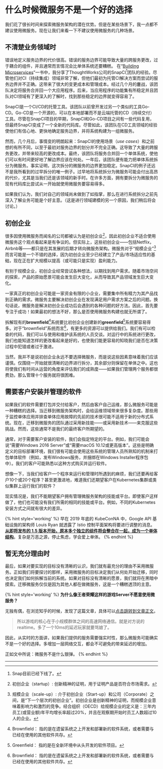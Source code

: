 # 什么时候微服务不是一个好的选择

我们花了很长时间来探索微服务架构的潜在优势。但是在某些场景下，我一点都不建议使用微服务。现在让我们来看一下不建议使用微服务的几种场景。

## 不清楚业务领域时
错误地定义服务边界的代价很高。错误的服务边界可能导致大量的跨服务更改，过于耦合的组件，并且通常而言情况会比单体系统还要糟糕。 在“[Building Microservices](https://www.amazon.com/Building-Microservices-Designing-Fine-Grained-Systems/dp/1491950358)”一书中，我分享了ThoughtWorks公司的SnapCI[^译注1]团队的经验。尽管他们对CI（持续集成）领域非常了解，但他们最初为托管CI解决方案而尝试的服务边界并不正确。这带来了很大的变更成本和管理成本。经过几个月的鏖战，该团队决定将服务合并回一个大应用程序。后来，当应用程序的功能集有所稳定并且团队对CI领域有了更深入的了解时，找到那些稳定的边界就变得容易了。

SnapCI是一个CI/CD的托管工具。该团队以前曾开发过另一个类似的工具Go-CD。Go-CD是一个开源的，可以在本地部署而不是云端托管的CD（持续交付）工具。尽管在SnapCI项目的早期，SnapCI和Go-CD项目之间有一些代码复用，但最终SnapCI变成了一个全新的代码库。尽管如此，该团队在CD工具领域的经验使他们有信心地、更快地确定服务边界，并将系统构建为一组微服务。

然而，几个月后，事情变的明朗起来：SnapCI的使用场景（*use cases*）和之前想的有所不同，以至于最初对服务边界的划分并不完全正确。这导致了大量的跨服务更改，并带来较高的更改成本。最终，该团队将服务合并回一个单体系统，使他们可以有时间更好地了解边界应该在何处。一年后，该团队便有能力把单体系统拆分为微服务。事实证明，这次拆分的微服务的边界更加稳定。SnapCI的例子还远不是我所看到的过早拆分的唯一例子。过早地将系统拆分为微服务可能会付出高昂的代价，尤其是当我们还是该领域的新手时。在许多方面，拥有要拆分为微服务的现有代码库比尝试从一开始就使用微服务要容易得多。

如果我们认为，我们对自己的领域尚未做到了如指掌，那么在进行系统拆分之前先深入了解业务可能是个好主意。（这是进行领域建模的另一个原因，我们稍后将会讨论。）

## 初创企业
很多因使用微服务而闻名的公司都被认为是初创企业[^译注2]，因此初创企业不适合使用微服务这个观点看起来是有争议的。但实际上，这些初创企业——包括Netflix，Airbnb等——都只是在其发展的后期才转向微服务架构。微服务对于“规模企业”[^译注3]而言可能是一个不错的选择，因为初创企业至少已经建立了产品/市场适应性的基础，现在正在扩大规模以提高（或可能只是实现）盈利能力。

有别于规模企业，初创企业经常尝试各种想法，以期找到用户需求。随着市场空间的探索，产品的原始愿景可能会发生巨大变化，从而导致其产品领域发生巨大变化。

一家真正的初创企业可能是一家资金有限的小企业，需要集中所有精力为其产品找到正确的需求。微服务主要解决初创企业在发现满足用户需求方案之后的问题。换句话说，微服务是解决初创企业成功后会遇到的各种问题的好方法。因此，首先要专注于成功！如果最初的想法不好，那么是否使用微服务构建也就无所谓了。

拆解现有的**brownfield**[^译注4]系统要比初创企业创建新的**greenfield**[^译注5]系统要容易得多。对于“brownfield”系统而言[^译注4]，有更多的资源可以提供给我们。我们有可以检查的代码，我们可以与使用和维护该系统的人员交谈。对运行中的系统进行更改，我们也能知道怎样的更改看起来是好的，也使我们能更容易的知晓我们是否在决策过程中犯错或者过于激进。

当然，我并不是说初创企业永远不要选择微服务，而是说这些因素意味着我们应该谨慎。仅围绕一开始就很清晰的边界进行拆分，其余部分则保留在单体之中。这也将使我们有时间从运营的角度来评估我们的成熟度——如果我们管理两个服务都很费劲，那么管理十个服务就将很困难。

## 需要客户安装并管理的软件
如果我们的软件需要打包并交付给客户，然后由客户自己运维，那么微服务可能是一种糟糕的选择。当迁移到微服务架构时，会给运维领域带来很多复杂度。那些用于监控单体应用并排查单体应用故障的先前的技术很可能不适用于新的分布式系统。现在，迁移到微服务的团队通过采用新技能——或采用新技术——来克服这些挑战。然而，这些通常不是我们的最终客户所期望的。

通常，对于需要客户安装的软件，我们会指定特定的平台。例如，我们可能会说“需要Windows 2016 Server”或“需要macOS 10.12或更高版本”。这些是明确定义的目标部署环境，我们很有可能会使用这些系统的管理人员所熟知的机制来打包单体软件（例如，发布Windows服务，并捆绑在Windows Installer程序包中）。我们的客户可能熟悉以这种方式购买并运行软件。

想像一下，当我们给客户一个程序来运行和管理时所遇到的麻烦，我们还要再给客户10个或20个程序？甚至更激进地，难道我们还期望客户在Kubernetes集群或类似集群上运行我们的软件？

现实情况是，我们不能期望客户拥有管理微服务架构的技能或平台。即使客户这样做了，他们也可能没有我们所需的相同的技能或平台。例如，不同的Kubernetes安装方式之间就有很大的差异。

{% hint style='working' %}
早在 2019 年底的 KubeConNA 中，Google API 基础设施的架构师 Louis Ryan 就透露了 Istio 控制平面架构将要进行调整的消息。[**从即将发布的 1.5 版本开始，原本多个独立的组件将会整合在一起，成为一个单体结构**](https://istio.io/latest/news/releases/1.5.x/announcing-1.5/)。复杂是万恶之源，停止焦虑，学会爱上单体。
{% endhint %}

## 暂无充分理由时
最后，如果对要实现的目标没有清晰的认识，我们就有最充分的理由不采用微服务。正如我们将要探讨的那样，采用微服务的目标决定我们从何处开始迁移，同时也决定我们如何拆解当前的系统。如果对目标没有清晰的愿景，我们就将在黑暗中摸索。迁移微服务仅仅是因为其他人都在做微服务，这是一个糟糕透顶的主意。

{% hint style='working' %}
**为什么像王者荣耀这样的游戏Server不愿意使用微服务？**

无独有偶，在浏览知乎的时候，发现了这篇文章，具体可以[点击跳转到文章正文](https://zhuanlan.zhihu.com/p/150857166)。

> 所以游戏的核心在于小规模群体之间的高速网络通信。就是对方说的realtime。多了一个10ms的延迟玩家就要骂娘了。

因此，从实时的方面讲，如果我们提供的服务需要强实时性，那么微服务可能确实不是一个好的选择。多增加一层网络交互，都会不可避免的带来延迟的增加。

正如文中所说：微服务不是什么银弹。
{% endhint %}

---
[^译注1]: Snap目前已经下线了。
[^译注2]: 初创企业（startup）: 创新精神的证明，用于证明产品是否符合市场需求。
[^译注3]: 规模企业（scale-up）: 介于初创企业（Start-up）和公司（Corporate）之间，是“下一个层次的初创企业”。初创企业是创新精神的证明，而规模企业意味着影响力和激烈的竞争。经合组织（OECD）给规模企业的定义是：三年内员工(或营业额)年平均增长率超过20%，并且在观察期开始时员工人数超过10人的企业。
[^译注4]: Brownfield： 指的是在遗留系统之上开发和部署新的软件系统，或者需要与已经在使用的其他软件共存。
[^译注5]: Greenfield： 指的是在全新环境中从头开发的软件项目。